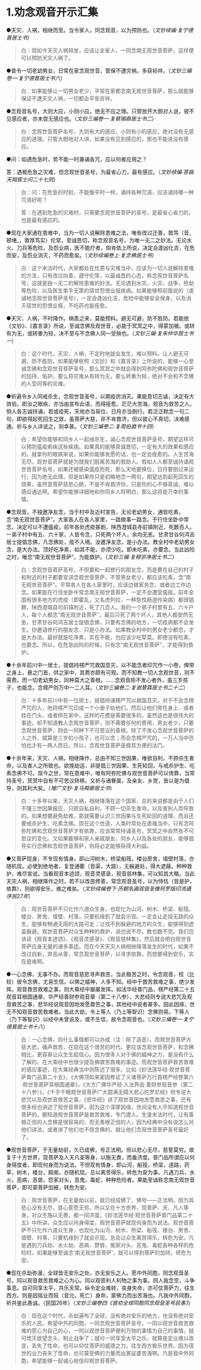 # 1.劝念观音开示汇集

●天灾、人祸，相继而至。当令家人，同念观音，以为预防也。（_文钞续编·复宁德晋居士书_）

> 白：现如今天灾人祸频发，应该让全家人，一同念南无观世音菩萨，这样便可以预防天灾人祸了。

●普令一切老幼男女，日常在家念观世音，管保不遭灾祸，多获祯祥。（_文钞三编卷一·复宁德晋居士书六_）

> 白：如果能够让一切男女老少，平常在家都念南无观世音菩萨，那么就能够保证不遭天灾人祸，一切都会平安吉祥。

●念观音名号，大则大应，小则小应，绝无不应之理。只管放开大胆对人说，彼不见感应者，亦未尝无感应也。（_文钞三编卷一·复蔡锡鼎居士书二_）

> 白：念观世音菩萨名号，大则有大的感应，小则有小的感应，绝对没有无感应的道理。只管大胆地对人讲，如果没有见到感应的，那也不能说没有感应。

●问：如遇危急时，势不能一时兼诵各咒，应以何者应用之？

答：遇极危急之灾难，但念观世音圣号，为最省心力，最有感应。（_文钞续编·答曲天翔居士问二十七则_）

> 白：问：在危急的时刻，不能像平时一样，诵持各种咒语，应该诵持哪一种咒语好呢？
>
> 答：在遇到危急的灾难时，只需要念观世音菩萨的圣号，是最省心省力的，也是最有感应的。

●现在大家通在患难中，当为一切人说解除患难之法，唯有改过迁善，敦笃（音_顿堵_，敦厚笃实）伦常，至诚恳切，称念观音名号，为唯一无二之妙法。无论水火、刀兵等危险，及怨业病，医不能疗者，倘肯依上所说，决定会逢凶化吉，在危而安，及怨业消灭，不药而愈矣。（_文钞续编卷上·复念佛居士书_）

> 白：这个末法时代，大家都处在忧患与灾难当中，应该为一切人说解除患难的方法，只有改过向善，遵守伦常，以最诚恳的心态，称念观世音菩萨名号，这就是独一无二的解除患难的妙法。无论遇到水灾，火灾，战争，抢劫等危险，以及医生束手无策的宿世怨恨业报疾病。如果能够照前面说的（虔诚地念观世音菩萨圣号），一定会逢凶化吉，危险中能够安全保身，以及消灭宿世的怨恨业报，不吃药也能痊愈。

●天灾、人祸，不时降作。祸患之来，莫能预料。避无可避，防不胜防。若能依《文钞》、《嘉言录》所说，至诚念佛及观世音，必能于冥冥之中，得蒙加被。或转有为无，或转重为轻，决不至与不念佛人同一受殃也。（_文钞三编·复朱仲华居士书一_）

> 白：这个时代，天灾、人祸，不定时地就会发生，难以预料。让人避无可避，防不胜防。如果能够依照《文钞》和《嘉言录》上所说的，能够一心至诚念佛和念观世音菩萨圣号，那么冥冥之中就会得到阿弥陀佛和观世音菩萨的加持、佑护。要么将灾难从有转为无，要么转重为轻，绝对不会和不念佛的人受同等的灾难。

●祈遍令乡人同戒杀生，念观世音圣号，以期疫疠消灭。果能恳切志诚，决定有大效验。即汝之眼疾，亦当由宣布此语，而得痊愈。茫茫大苦海，观音为救苦之人。倘人各志诚持诵，若或疫死，天地亦当易位，日月亦当倒行。若泛泛默念一句二句，即欲得起死回生之效，虽菩萨大慈，非不肯救济，但以彼心不真切，决难感通。祈与乡人详说之，则幸甚。（_文钞三编卷二·复周伯遒书十四_）

> 白：希望你能够和同乡人一起戒杀生，诚心念观世音菩萨圣号，期望这样可以预防瘟疫痢疾这些疾病。如果真的能够真诚恳切，一定有大的效果和感应的。就拿你的眼病来说，如果你能够发愿的话，也一定会痊愈的。人生苦海无尽，观世音菩萨就是为就我们脱离苦海的救助人。假如人人都至诚持诵观世音菩萨名号，如果还被感染瘟疫而死，那么天地要换位，日月要倒过来运行，因为绝无此理。但是如果你只是初略地念一两句，期望达到起死回生的效果，虽然音菩萨慈悲心肠，不是不肯救济你，只是你的心不够真诚，难以感应通达啊。希望你能够详细地和你同乡人将明白，那么这将是万幸的事情。

●念观音，不独邀净友念，当于村中及近村宣告，无论老幼男女，通皆吃素，念“南无观世音菩萨”。大家各人在各人家里，一路做事一路念。于行住坐卧中常念，决定可以不遭瘟疫。前年各处虎疫甚剧，陕西澄城县寺前镇附近，死数百人。一弟子村中有五、六十家，人皆令念，只死两个坏人，余均无恙。甘肃甘谷何鸿吉居士提倡念佛，凡念佛处，疫不入境。汝邀净友念，是小办法。教全村中老幼男女念，是大办法。顶好吃净素，如其不能，亦须少吃。即未吃素，亦要念。当此凶险之时，唯念“南无观世音菩萨”，为能救护。（_文钞三编·复穆宗净居士书二_）

> 白：念观世音菩萨圣号，不但要和一起修行的朋友念，而是要在自己的村子和附近的村子都要宣讲念观世音菩萨，不管男女老少，都应该吃素，念“南无观世音菩萨”。平常各人在各人家里时，应该边做家务念，或者边工作边念。如果能在行住坐卧中常念南无观世音菩萨，一定不会遭受瘟疫。前年全国有很多地方的虎疫（即霍乱，又名虎列拉，一种急性肠道传染病）都很猖獗，陕西澄城县司前镇附近，死了几百人。我的一个弟子村里有五、六十户人，每个人都念“南无观世音菩萨”，最后只死了两个坏人，其他人都安然无恙。甘肃甘谷何鸿吉居士提倡念佛，只要有念佛的地方，一切疫病都不会发生。你邀请修行的朋友念，只是小办法。如果教全村中的男女老少都念，才是大办法。最好就是吃净素，实在不能，也应该少吃荤菜。即使没有吃素，也要念。所以，在危急凶险的时候，只有念“南无观世音菩萨”，才能得到救护。

●十余年前川中一居士，提倡持楞严咒救国息灾，以不能念者印咒作一小卷，俾带之身上，悬之门首，供之家中，其费亦颇有可观。而不知教一切人念观世音，则不需费。而一切老幼男女，同种莫大之善根。……念观音除不发心者外，虽三岁孩子，也能念。念楞严则万中一二人耳。（_文钞三编卷二·复谢慧霖居士书二十二_）

> 白：十多年前川中有一位居士，提倡持诵楞严咒以救国息灾，对于不会念楞严咒的人，他将楞严咒印成一个小册子给他们，然后让他们带在身上、或者挂在门头、或者供在家中，这样的花费是需要很多的。虽然这也是很伟大的事迹，却不知道教人念观世音菩萨，则不需要任何的费用，男女老少，只要念观世音菩萨，则会一同种下不可思议的善根。除了不发心念观世音菩萨的人之外，就算是三岁的小孩子，也可以念；而会念楞严咒的，一万人当中恐怕也才有一两人而已。所以，念观世音菩萨是极其方便的法门。

●十余年来，天灾、人祸，相继降作，总由不知三世因果，唯欲自利，不顾杀生害命，以及害人之所致也。欲挽劫运，非提倡三世因果、生死轮回，与戒杀护生、吃素念佛不可。现今之世，常在患难中，唯有阿弥陀佛与观世音菩萨可以倚靠，当常持圣号，冥冥中自有不可思议转移。又祈与诸眷属，及亲友、乡党，皆以是为倡导，则其利大矣。（_增广文钞·复马舜卿居士书_）

> 白：十多年以来，天灾人祸，相继降落在这个国家，总的来说都是由于人们不懂三世因果报应，只顾自私自利，不顾一切杀生害命，以及害别人而导致的。如果想要避免劫难，那就需要认识三世因果与生死轮回的道理，而且还要戒杀护生、吃素念佛。现在这个世道，人类时常处在患难当中，只有念阿弥陀佛和念观世音菩萨才有依靠，应该常常持诵圣号，冥冥之中自然有不可思议的变化。又如果能够和家人亲戚朋友、同乡人以及各处的朋友，能够倡导实行念佛和念观世音菩萨，则将必定能够获得大利益。

●又菩萨现身，不专现有情身。即山河树木，桥梁船筏，楼台房舍，墙壁村落，亦随机现。必使到绝地者，复登通衢（音渠，大路），无躲避处，得大遮蔽。种种救护，难尽宣说。当看观音本迹颂，观音灵感录，观音慈林集，可以知其大略。当此天灾人祸，相继降作之时，若不以改恶修善，常念观音圣号，以为恃怙（音是护，依靠），则欲得安乐，难之难矣。（_文钞续编卷下·历朝名画观音圣像珂罗版印流通序民27年_）

> 白：观世音菩萨不只化作六道众生身，也现化为山河、树木、桥梁、船筏、楼台、房舍、墙壁、村落，只要机缘到了就会示现。一定会让走投无路的众生，能够有畅通无阻的大路可走；让找不到躲避的地方的众生，能够得到遮盖躲避。观世音菩萨对众生种种的救护，说也说不尽，数也数不完。我们应该读《观音本迹颂》、《观音灵感录》、《观音慈林集》，然后就会明白观世音菩萨应身无量的诸多事迹。而在今天天灾人祸相继降落发生的时代，如果不改过自新，弃恶从善，常念观世音菩萨，以寻求依靠，而想要得到安乐，实在是难啊。

●一心念佛，无事不办。而观音慈悲寻声救苦，当此极苦之时，令念观音，校（比较）彼令念佛，尤易生信。以佛之威神，人多不知。经中于救苦救难之事，绝少发挥。观音救苦救难之事，则大乘经中屡屡发挥。如法华经普门品，楞严经第二十五观音耳根圆通章，华严经善财参观音章（第二十八参），大悲经则专说大悲咒及观音救苦之事，悲华经说观音因地发愿救苦之事，其他经中说者甚多。因此因缘，世无不知观音救苦救难者。当此大劫，令上等人（乃上等智识）念佛则易。下等人（乃下等智识）以经中未曾说及，或不生信，故令念观音也。（_文钞三编卷一·复宁德晋居士书十八_）

> 白：一心念佛，则什么事情都可以办成（注：除了造恶）。而观世音菩萨大慈大悲，循声救苦，在现在这个很苦的时代，更应该念观世音菩萨，和念佛相比，更容易让众生生起信心。因为很多人对于佛的威神之力，是没有什么了解的。在大乘经中也很少提及佛救苦救难的事迹。而观世音菩萨救苦救难的感应事迹，在大乘经典当中则陈述了很多。比如《妙法莲华经·观世音菩萨普门品第二十五》，《大佛顶如来密因修证了义诸菩萨万行首楞严经卷第六·观世音菩萨耳根圆通章》，《大方广佛华严经·入法界品 善财参观音参（第二十八参）》，《千手千眼观世音菩萨广大圆满无碍大悲心陀罗尼经》则专说大悲咒以及观世音救苦之事，《悲华经》讲了观世音因地发愿救苦之事，还有很多经也讲述了观世音菩萨。因为这个深厚因缘，世间没有人不知道观世音菩萨的，都知道观世音菩萨是救苦救难，专门渡人。生逢末法时代，让有善根正信的人念佛是很容易的，而无善根正信的人，因为经典中没有说怎么对他们讲法，或者讲了他们也不信念佛的，就让他们念观世音菩萨圣号最好了。

●观世音菩萨，于无量劫前，久已成佛，号正法明。但以悲心无尽，慈誓莫穷。故复于十方世界，现菩萨及人天凡圣等身，以施无畏，而垂济度。普门品所谓应以何身得度者，即现何身而为说法。不但现有情身，即山河，船筏，桥梁，道路，药草，树木，楼台，殿阁，亦随机现。总以离苦得乐，转危为安为事。凡遇刀兵，水火，恶病，恶兽，怨家对头，恶鬼，毒蛇，种种危险者。果能至诚称念南无观世音菩萨，即可蒙菩萨加被，转危为安。

> 白：观世音菩萨，在无量劫以前，就已经成佛了，佛号——正法明。因为其悲心没有无尽，慈心誓愿无穷。所以又在十方世界，现菩萨、天、凡人等身，对众生施以无畏，都一同济度。《妙法莲华经·观世音菩萨普门品第二十五》中所讲，众生应以何身得度，观世音菩萨就现何身而为说法。观世音菩萨不只化作六道众生身，也现化为山河、树木、桥梁、船筏、楼台、房舍、墙壁、村落，只要机缘到了就会示现。总会让众生离苦得乐，转危为安。凡是遇到刀兵劫、水火劫、恶病、野兽、冤家对头、恶鬼、毒蛇各种各样的危险时，如果能够至诚念‘南无观世音菩萨’，就可以得到菩萨的加持，转危为安。

●现在杀劫弥漫，全球皆无安乐之处，亦无安乐之人。愿中外同胞，同念观音圣号。同以观音救苦救难之心为心。同以观音利人利物之事为事。则人我念空，斗争事息。自可同享太平，共乐天常。纵令定业难转，丧身失命，亦可仗菩萨力，往生西方。则是因宿业而殒（音允，死亡）身命，蒙佛力而出苦海也。凡我中外同胞，祈共鉴此愚诚。（民国26年）（_文钞三编卷四《普劝全球同胞同念观音圣号启事》_）

> 白：现在这个时代，杀劫遍布了全球，没有绝对安乐的地方，也没有绝对安乐的人民。希望中外的同胞，一同念观世音菩萨圣号，一同以观世音救苦救难的愿心为自己的心，一同以观世音菩萨便利万物的事情为自己的事情。就可熄灭欲望念头，制止战争了；就可一同享受太平之乐。就算是定业难以改变，丢失了性命，也可以仰仗菩萨的威德之力，往生西方极乐世界。因为宿世的业力丧失了性命，也可蒙受佛的力量而出离娑婆苦海啊。凡是我中外同胞，希望能够一起诚心地信仰观世音菩萨。

